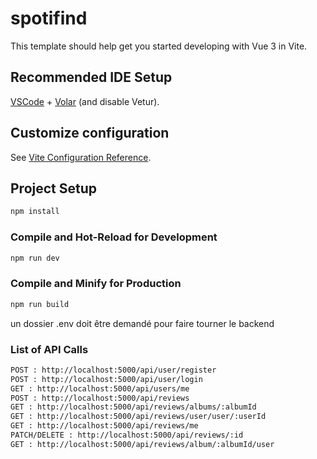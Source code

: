 # spotifind

This template should help get you started developing with Vue 3 in Vite.

## Recommended IDE Setup

[VSCode](https://code.visualstudio.com/) + [Volar](https://marketplace.visualstudio.com/items?itemName=Vue.volar) (and disable Vetur).

## Customize configuration

See [Vite Configuration Reference](https://vite.dev/config/).

## Project Setup

```sh
npm install
```

### Compile and Hot-Reload for Development

```sh
npm run dev
```

### Compile and Minify for Production

```sh
npm run build
```

un dossier .env doit être demandé pour faire tourner le backend

### List of API Calls 

```sh
POST : http://localhost:5000/api/user/register
POST : http://localhost:5000/api/user/login
GET : http://localhost:5000/api/users/me
POST : http://localhost:5000/api/reviews
GET : http://localhost:5000/api/reviews/albums/:albumId
GET : http://localhost:5000/api/reviews/user/user/:userId
GET : http://localhost:5000/api/reviews/me
PATCH/DELETE : http://localhost:5000/api/reviews/:id
GET : http://localhost:5000/api/reviews/album/:albumId/user
```